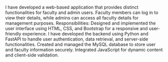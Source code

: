I have developed a web-based application that provides distinct functionalities for faculty and admin users. Faculty members can log in to view their details, while admins can access all faculty details for management purposes.
Responsibilities:
Designed and implemented the user interface using HTML, CSS, and Bootstrap for a responsive and user-friendly experience.
I have developed the backend using Python and FastAPI to handle user authentication, data retrieval, and server-side functionalities.
Created and managed the MySQL database to store user and faculty information securely.
Integrated JavaScript for dynamic content and client-side validation.
